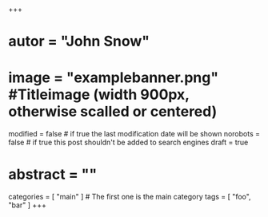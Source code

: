 +++

# autor = "John Snow"
# image = "examplebanner.png" #Titleimage (width 900px, otherwise scalled or centered)

modified = false # if true the last modification date will be shown
norobots = false # if true this post shouldn't be added to search engines
draft = true

# abstract = ""
categories = [ "main" ] # The first one is the main category
tags = [ "foo", "bar" ]
+++
